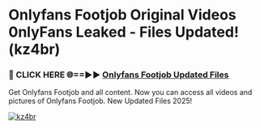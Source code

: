 # Onlyfans Footjob Original Videos 0nlyFans Leaked - Files Updated! (kz4br)

<h3>🔴 CLICK HERE 🌐==►► <a href="https://tinyurl.com/brd5kh86" rel="nofollow">Onlyfans Footjob Updated Files</a></h3>

Get Onlyfans Footjob and all content. Now you can access all videos and pictures of Onlyfans Footjob. New Updated Files 2025!

[![kz4br](https://i.imgur.com/K7sEzmb.gif)](https://tinyurl.com/brd5kh86)
